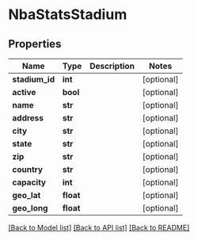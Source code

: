 # NbaStatsStadium

## Properties
Name | Type | Description | Notes
------------ | ------------- | ------------- | -------------
**stadium_id** | **int** |  | [optional] 
**active** | **bool** |  | [optional] 
**name** | **str** |  | [optional] 
**address** | **str** |  | [optional] 
**city** | **str** |  | [optional] 
**state** | **str** |  | [optional] 
**zip** | **str** |  | [optional] 
**country** | **str** |  | [optional] 
**capacity** | **int** |  | [optional] 
**geo_lat** | **float** |  | [optional] 
**geo_long** | **float** |  | [optional] 

[[Back to Model list]](../README.md#documentation-for-models) [[Back to API list]](../README.md#documentation-for-api-endpoints) [[Back to README]](../README.md)

